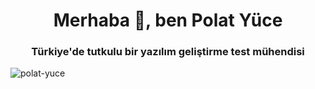 <h1 align="center">Merhaba 👋, ben Polat Yüce</h1>
<h3 align="center">Türkiye'de tutkulu bir yazılım geliştirme test mühendisi</h3>

<p align="left"> <img src="https://komarev.com/ghpvc/?username=polat-yuce&label=Profile%20views&color=0e75b6&style=flat" alt="polat-yuce" /> </p>


